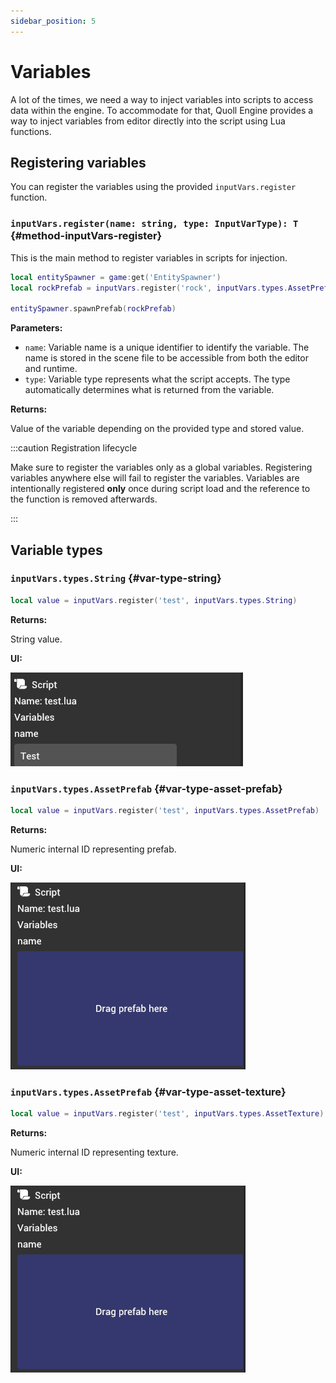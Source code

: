 ```yaml
---
sidebar_position: 5
---
```


# Variables

A lot of the times, we need a way to inject variables into scripts to access data within the engine. To accommodate for that, Quoll Engine provides a way to inject variables from editor directly into the script using Lua functions.

## Registering variables

You can register the variables using the provided `inputVars.register` function.

### `inputVars.register(name: string, type: InputVarType): T` {#method-inputVars-register}

This is the main method to register variables in scripts for injection.

```lua
local entitySpawner = game:get('EntitySpawner')
local rockPrefab = inputVars.register('rock', inputVars.types.AssetPrefab)

entitySpawner.spawnPrefab(rockPrefab)
```

**Parameters:**

- `name`: Variable name is a unique identifier to identify the variable. The name is stored in the scene file to be accessible from both the editor and runtime.
- `type`: Variable type represents what the script accepts. The type automatically determines what is returned from the variable.

**Returns:**

Value of the variable depending on the provided type and stored value.

:::caution Registration lifecycle

Make sure to register the variables only as a global variables. Registering variables anywhere else will fail to register the variables. Variables are intentionally registered **only** once during script load and the reference to the function is removed afterwards.

:::

## Variable types

### `inputVars.types.String` {#var-type-string}

```lua
local value = inputVars.register('test', inputVars.types.String)
```

**Returns:**

String value.

**UI:**

![String variable](./img/var-string.png)

### `inputVars.types.AssetPrefab` {#var-type-asset-prefab}

```lua
local value = inputVars.register('test', inputVars.types.AssetPrefab)
```

**Returns:**

Numeric internal ID representing prefab.

**UI:**

![Prefab variable](./img/var-prefab.png)

### `inputVars.types.AssetPrefab` {#var-type-asset-texture}

```lua
local value = inputVars.register('test', inputVars.types.AssetTexture)
```

**Returns:**

Numeric internal ID representing texture.

**UI:**

![Texture variable](./img/var-texture.png)
